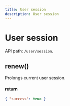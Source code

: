 ```yaml
---
title: User session
description: User session
---
```


# User session

API path: `/user/session`.

## renew()

Prolongs current user session.

#### return

```json
{ "success": true }
```
